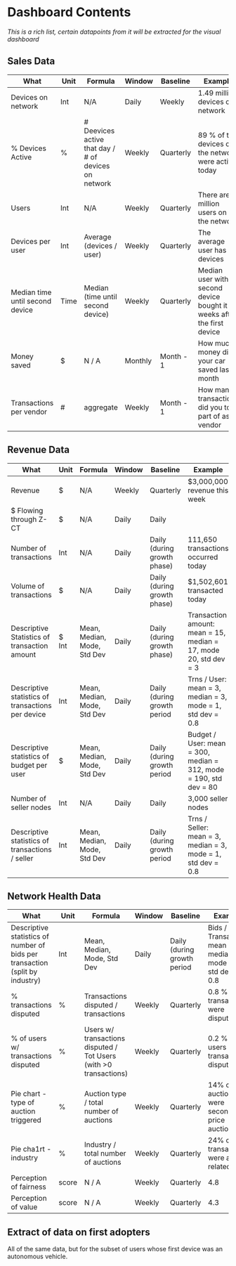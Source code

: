 # Dashboard Contents
*This is a rich list, certain datapoints from it will be extracted for the visual dashboard*

## Sales Data

| What | Unit | Formula | Window | Baseline | Example |
| ---- | ---- | ------- | ------ | -------- | ------- |
| Devices on network | Int | N/A | Daily | Weekly | 1.49 million devices on network |
| % Devices Active | % | # Deevices active that day / # of devices on network | Weekly | Quarterly | 89 % of the devices on the network were active today |
| Users | Int | N/A | Weekly | Quarterly | There are 1 million users on the network |
| Devices per user | Int | Average (devices / user) | Weekly | Quarterly | The average user has 2 devices | 
| Median time until second device | Time | Median (time until second device) | Weekly | Quarterly | Median user with a second device bought it 8 weeks after the first device | 
| Money saved | $ | N / A | Monthly | Month - 1 | How much money did your car saved last month |
| Transactions per vendor | # | aggregate | Weekly | Month - 1 | How many transactions did you took part of as a vendor |



## Revenue Data

| What | Unit | Formula | Window | Baseline | Example |
| ---- | ---- | ------- | ------ | -------- | ------- |
| Revenue | $ | N/A | Weekly | Quarterly | $3,000,000 revenue this week |
| $ Flowing through Z-CT | $ | N/A | Daily | Daily | 
| Number of transactions | Int | N/A | Daily | Daily (during growth phase) | 111,650 transactions occurred today |
| Volume of transactions | $ | N/A | Daily | Daily (during growth phase) |  $1,502,601 transacted today |
| Descriptive Statistics of  transaction amount | $ Int | Mean, Median, Mode, Std Dev | Daily | Daily (during growth phase) |  Transaction amount: mean = 15, median = 17, mode 20, std dev = 3 |
| Descriptive statistics of transactions per device | Int | Mean, Median, Mode, Std Dev | Daily | Daily (during growth period | Trns / User: mean = 3, median = 3, mode = 1, std dev = 0.8 |
| Descriptive statistics of budget per user |$| Mean, Median, Mode, Std Dev | Daily | Daily (during growth period | Budget / User: mean = 300, median = 312, mode = 190, std dev = 80 |
| Number of seller nodes | Int | N/A | Daily | Daily | 3,000 seller nodes |
| Descriptive statistics of transactions / seller | Int | Mean, Median, Mode, Std Dev | Daily | Daily (during growth period | Trns / Seller: mean = 3, median = 3, mode = 1, std dev = 0.8 |

## Network Health Data
| What | Unit | Formula | Window | Baseline | Example |
| ---- | ---- | ------- | ------ | -------- | ------- |
| Descriptive statistics of number of bids per transaction (split by industry) | Int | Mean, Median, Mode, Std Dev | Daily | Daily (during growth period | Bids / Transaction: mean = 3, median = 3, mode = 1, std dev = 0.8 |
| % transactions disputed |%| Transactions disputed / transactions | Weekly | Quarterly | 0.8 % of transactions were disputed |
| % of users w/ transactions disputed |%| Users w/ transactions disputed / Tot Users (with >0 transactions) | Weekly | Quarterly | 0.2 % of users had transactions disputed |
| Pie chart - type of auction triggered | % | Auction type / total number of auctions | Weekly | Quarterly | 14% of auctions were second price auctions |
| Pie cha1rt - industry | % | Industry / total number of auctions | Weekly | Quarterly | 24% of transactions were auto-related |
| Perception of fairness | score | N / A | Weekly | Quarterly | 4.8 |
| Perception of value | score | N / A | Weekly | Quarterly | 4.3 |


## Extract of data on first adopters
All of the same data, but for the subset of users whose first device was an autonomous vehicle.

